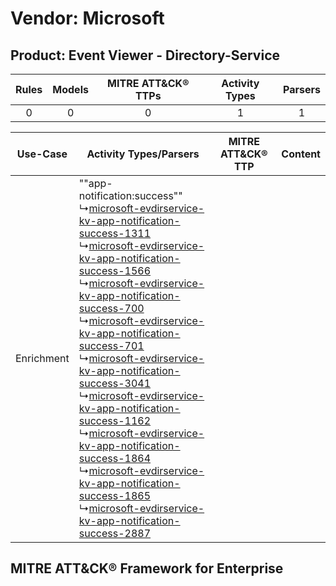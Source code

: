 Vendor: Microsoft
=================
Product: Event Viewer - Directory-Service
-----------------------------------------
| Rules | Models | MITRE ATT&CK® TTPs | Activity Types | Parsers |
|:-----:|:------:|:------------------:|:--------------:|:-------:|
|   0   |   0    |         0          |       1        |    1    |

|  Use-Case  | Activity Types/Parsers    | MITRE ATT&CK® TTP | Content    |
|:----------:| ---- | ---- | ---- |
| Enrichment |  ""app-notification:success""<br> ↳[microsoft-evdirservice-kv-app-notification-success-1311](Ps/pC_microsoftevdirservicekvappnotificationsuccess1311.md)<br> ↳[microsoft-evdirservice-kv-app-notification-success-1566](Ps/pC_microsoftevdirservicekvappnotificationsuccess1566.md)<br> ↳[microsoft-evdirservice-kv-app-notification-success-700](Ps/pC_microsoftevdirservicekvappnotificationsuccess700.md)<br> ↳[microsoft-evdirservice-kv-app-notification-success-701](Ps/pC_microsoftevdirservicekvappnotificationsuccess701.md)<br> ↳[microsoft-evdirservice-kv-app-notification-success-3041](Ps/pC_microsoftevdirservicekvappnotificationsuccess3041.md)<br> ↳[microsoft-evdirservice-kv-app-notification-success-1162](Ps/pC_microsoftevdirservicekvappnotificationsuccess1162.md)<br> ↳[microsoft-evdirservice-kv-app-notification-success-1864](Ps/pC_microsoftevdirservicekvappnotificationsuccess1864.md)<br> ↳[microsoft-evdirservice-kv-app-notification-success-1865](Ps/pC_microsoftevdirservicekvappnotificationsuccess1865.md)<br> ↳[microsoft-evdirservice-kv-app-notification-success-2887](Ps/pC_microsoftevdirservicekvappnotificationsuccess2887.md)<br> |    | [](RM/r_m_microsoft_event_viewer_-_directory-service_Enrichment.md) |

MITRE ATT&CK® Framework for Enterprise
--------------------------------------
